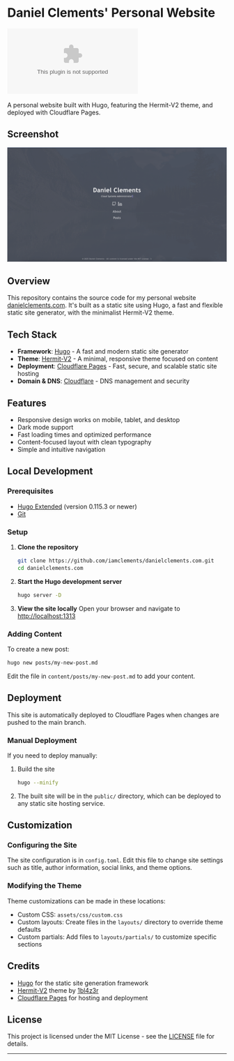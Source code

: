 # Daniel Clements' Personal Website

[![Website Status](https://img.shields.io/website-up-down-green-red/http/https://danielclements.com?label=danielclements.com)](https://danielclements.com)

A personal website built with Hugo, featuring the Hermit-V2 theme, and deployed with Cloudflare Pages.

## Screenshot

![Website Screenshot](assets/images/screenshot.png)

## Overview

This repository contains the source code for my personal website [danielclements.com](https://danielclements.com). It's built as a static site using Hugo, a fast and flexible static site generator, with the minimalist Hermit-V2 theme.

## Tech Stack

- **Framework**: [Hugo](https://gohugo.io/) - A fast and modern static site generator
- **Theme**: [Hermit-V2](https://github.com/1bl4z3r/hermit-V2) - A minimal, responsive theme focused on content
- **Deployment**: [Cloudflare Pages](https://pages.cloudflare.com/) - Fast, secure, and scalable static site hosting
- **Domain & DNS**: [Cloudflare](https://cloudflare.com/) - DNS management and security

## Features

- Responsive design works on mobile, tablet, and desktop
- Dark mode support
- Fast loading times and optimized performance
- Content-focused layout with clean typography
- Simple and intuitive navigation

## Local Development

### Prerequisites

- [Hugo Extended](https://gohugo.io/installation/) (version 0.115.3 or newer)
- [Git](https://git-scm.com/downloads)

### Setup

1. **Clone the repository**
   ```bash
   git clone https://github.com/iamclements/danielclements.com.git
   cd danielclements.com
   ```

2. **Start the Hugo development server**
   ```bash
   hugo server -D
   ```

3. **View the site locally**
   Open your browser and navigate to [http://localhost:1313](http://localhost:1313)

### Adding Content

To create a new post:

```bash
hugo new posts/my-new-post.md
```

Edit the file in `content/posts/my-new-post.md` to add your content.

## Deployment

This site is automatically deployed to Cloudflare Pages when changes are pushed to the main branch.

### Manual Deployment

If you need to deploy manually:

1. Build the site
   ```bash
   hugo --minify
   ```

2. The built site will be in the `public/` directory, which can be deployed to any static site hosting service.

## Customization

### Configuring the Site

The site configuration is in `config.toml`. Edit this file to change site settings such as title, author information, social links, and theme options.

### Modifying the Theme

Theme customizations can be made in these locations:

- Custom CSS: `assets/css/custom.css`
- Custom layouts: Create files in the `layouts/` directory to override theme defaults
- Custom partials: Add files to `layouts/partials/` to customize specific sections


## Credits

- [Hugo](https://gohugo.io/) for the static site generation framework
- [Hermit-V2](https://github.com/1bl4z3r/hermit-V2) theme by [1bl4z3r](https://github.com/1bl4z3r)
- [Cloudflare Pages](https://pages.cloudflare.com/) for hosting and deployment

## License

This project is licensed under the MIT License - see the [LICENSE](LICENSE) file for details.

---